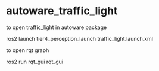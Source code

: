 # autoware_traffic_light

to open traffic_light in autoware package

ros2 launch tier4_perception_launch traffic_light.launch.xml 

to open rqt graph 

ros2 run rqt_gui rqt_gui 
